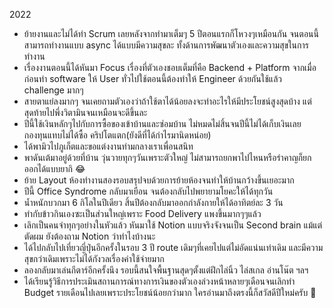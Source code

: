 2022
- ย้ายงานและไม่ได้ทำ Scrum เลยหลังจากทำมาเต็มๆ 5 ปีตอนแรกก็โหวงๆเหมือนกัน จนตอนนี้สามารถทำงานแบบ async ได้แบบมีความสุขละ ทั้งด้านการพัฒนาตัวเองและความสุขในการทำงาน
- เรื่องงานตอนนี้ได้หันมา Focus เรื่องที่ตัวเองชอบเต็มที่คือ Backend + Platform จากเมื่อก่อนทำ software ให้ User ทั่วไปใช้ตอนนี้ต้องทำให้ Engineer ด้วยกันใช้แล้ว challenge มากๆ
- สายตาแย่ลงมากๆ จนเคยถามตัวเองว่าถ้าใช้ตาได้น้อยลงจะทำอะไรให้มีประโยชน์สูงสุดบ้าง แต่สุดท้ายไปพึ่งวิตามินจนเหมือนจะดีขึ้นละ
- ปีนี้ใช้เงินหลักๆไปกับการซื้อของเข้าบ้านและซ่อมบ้าน ไม่หมดไม่สิ้นจนปีนี้ไม่ได้เก็บเงินเลย กองทุนแทบไม่ได้ซื้อ คริปโตแตก(ยังดีที่ได้กำไรมานิดหน่อย)
- ได้พามิวไปภูเก็ตและขอแต่งงานท่ามกลางเราเพื่อนสนิท
- พาดันเต้มาอยู่ด้วยที่บ้าน วุ่นวายทุกๆวันเพราะตัวใหญ่ ไม่สามารถยกพาไปไหนหรือรำคาญก็ยกออกได้แบบยากิ 😂
- ย้าย Layout ห้องทำงานสองรอบสรุปจบด้วยการย้ายห้องจนทำให้บ้านกว้างขึ้นเยอะมาก
- ปีนี้ Office Syndrome กลับมาเยือน จนต้องกลับไปพยายามโยคะให้ได้ทุกวัน
- น้ำหนักบวกมา 6 กิโลในปีเดียว สิ้นปีต้องกลับมาออกกำลังกายให้ได้อาทิตย์ละ 3 วัน
- ทำกับข้าวกินเองซะเป็นส่วนใหญ่เพราะ Food Delivery แพงขึ้นมากๆๆแล้ว
- เลิกเป็นคนจำทุกๆอย่างในหัวแล้ว หันมาใช้ Notion แบบจริงจังจนเป็น Second brain แม้แต่ ตัดผม ยังต้องถาม Notion ว่าทำไงบ้างนะ
- ได้ไปกลับไปเที่ยวญี่ปุ่นอีกครั้งในรอบ 3 ปี route เดิมๆที่เคยไปแต่ไม่อัดแน่นเท่าเดิม และมีความสุขกว่าเดิมเพราะไม่ได้กังวลเรื่องค่าใช้จ่ายมาก
- ลองกลับมาเล่นกีตาร์อีกครั้งนึง รอบนี้สนใจพื้นฐานสุดๆตั้งแต่ฝึกไล่นิ้ว ไล่สเกล อ่านโน๊ต ฯลฯ
- ได้เรียนรู้วิธีการประเมินสถานการณ์ทางการเงินของตัวเองล่วงหน้าหลายๆเดือนจนเลิกทำ Budget รายเดือนไปเลยเพราะประโยชน์น้อยกว่ามาก
ใครอ่านมาถึงตรงนี้ก็สวัสดีปีใหม่ครับ 🥰